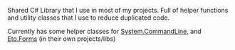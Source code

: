 Shared C# Library that I use in most of my projects. Full of helper functions and utility classes that I use to reduce duplicated code.

Currently has some helper classes for [System.CommandLine](https://github.com/dotnet/command-line-api), and [Eto.Forms](https://github.com/picoe/Eto) (in their own projects/libs)